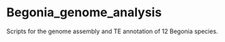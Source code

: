# Begonia_genome_analysis
Scripts for the genome assembly and TE annotation of 12 Begonia species. 

